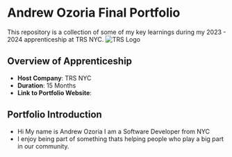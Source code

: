 # Andrew Ozoria Final Portfolio

This repository is a collection of some of my key learnings during my 2023 - 2024 apprenticeship at TRS NYC.
<img src="../Images/TRSLogo.png" alt="TRS Logo" />

## Overview of Apprenticeship

- **Host Company**: TRS NYC
- **Duration**: 15 Months
- **Link to Portfolio Website**:

## Portfolio Introduction

- Hi My name is Andrew Ozoria I am a Software Developer from NYC
- I enjoy being part of something thats helping people who play a big part in our community.
